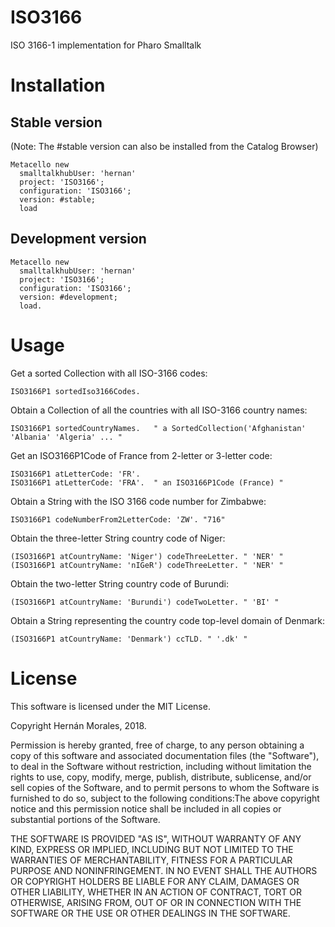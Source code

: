 # ISO3166

ISO 3166-1 implementation for Pharo Smalltalk

# Installation

## Stable version

(Note: The #stable version can also be installed from the Catalog Browser)

```smalltalk
Metacello new   
  smalltalkhubUser: 'hernan'   
  project: 'ISO3166';    
  configuration: 'ISO3166';    
  version: #stable;
  load
```

## Development version

```smalltalk
Metacello new   
  smalltalkhubUser: 'hernan'   
  project: 'ISO3166';    
  configuration: 'ISO3166';    
  version: #development;
  load.
```

# Usage

Get a sorted Collection with all ISO-3166 codes:
```smalltalk
ISO3166P1 sortedIso3166Codes.
```

Obtain a Collection of all the countries with all ISO-3166 country names:
```smalltalk
ISO3166P1 sortedCountryNames.   " a SortedCollection('Afghanistan' 'Albania' 'Algeria' ... "
```

Get an ISO3166P1Code of France from 2-letter or 3-letter code:
```smalltalk
ISO3166P1 atLetterCode: 'FR'.
ISO3166P1 atLetterCode: 'FRA'.  " an ISO3166P1Code (France) "
```

Obtain a String with the ISO 3166 code number for Zimbabwe:
```smalltalk
ISO3166P1 codeNumberFrom2LetterCode: 'ZW'. "716"
```

Obtain the three-letter String country code of Niger:
```smalltalk
(ISO3166P1 atCountryName: 'Niger') codeThreeLetter. " 'NER' "
(ISO3166P1 atCountryName: 'nIGeR') codeThreeLetter. " 'NER' "
```

Obtain the two-letter String country code of Burundi:
```smalltalk
(ISO3166P1 atCountryName: 'Burundi') codeTwoLetter. " 'BI' "
```

Obtain a String representing the country code top-level domain of Denmark:

```smalltalk
(ISO3166P1 atCountryName: 'Denmark') ccTLD. " '.dk' "
```

# License

This software is licensed under the MIT License.

Copyright Hernán Morales, 2018.

Permission is hereby granted, free of charge, to any person obtaining a copy of this software and associated documentation files (the "Software"), to deal in the Software without restriction, including without limitation the rights to use, copy, modify, merge, publish, distribute, sublicense, and/or sell copies of the Software, and to permit persons to whom the Software is furnished to do so, subject to the following conditions:The above copyright notice and this permission notice shall be included in all copies or substantial portions of the Software.

THE SOFTWARE IS PROVIDED "AS IS", WITHOUT WARRANTY OF ANY KIND, EXPRESS OR IMPLIED, INCLUDING BUT NOT LIMITED TO THE WARRANTIES OF MERCHANTABILITY, FITNESS FOR A PARTICULAR PURPOSE AND NONINFRINGEMENT. IN NO EVENT SHALL THE AUTHORS OR COPYRIGHT HOLDERS BE LIABLE FOR ANY CLAIM, DAMAGES OR OTHER LIABILITY, WHETHER IN AN ACTION OF CONTRACT, TORT OR OTHERWISE, ARISING FROM, OUT OF OR IN CONNECTION WITH THE SOFTWARE OR THE USE OR OTHER DEALINGS IN THE SOFTWARE.
